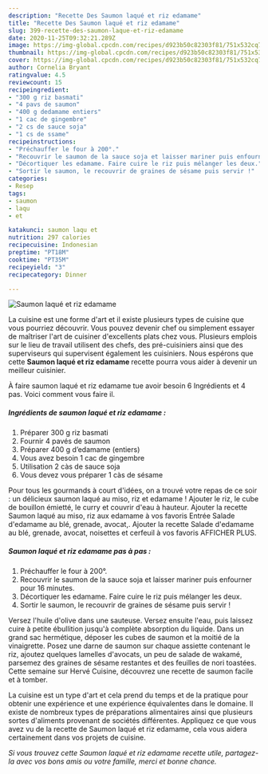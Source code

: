 ```yaml
---
description: "Recette Des Saumon laqué et riz edamame"
title: "Recette Des Saumon laqué et riz edamame"
slug: 399-recette-des-saumon-laque-et-riz-edamame
date: 2020-11-25T09:32:21.289Z
image: https://img-global.cpcdn.com/recipes/d923b50c82303f81/751x532cq70/saumon-laque-et-riz-edamame-photo-principale-de-la-recette.jpg
thumbnail: https://img-global.cpcdn.com/recipes/d923b50c82303f81/751x532cq70/saumon-laque-et-riz-edamame-photo-principale-de-la-recette.jpg
cover: https://img-global.cpcdn.com/recipes/d923b50c82303f81/751x532cq70/saumon-laque-et-riz-edamame-photo-principale-de-la-recette.jpg
author: Cornelia Bryant
ratingvalue: 4.5
reviewcount: 15
recipeingredient:
- "300 g riz basmati"
- "4 pavs de saumon"
- "400 g dedamame entiers"
- "1 cac de gingembre"
- "2 cs de sauce soja"
- "1 cs de ssame"
recipeinstructions:
- "Préchauffer le four à 200°."
- "Recouvrir le saumon de la sauce soja et laisser mariner puis enfourner pour 16 minutes."
- "Décortiquer les edamame. Faire cuire le riz puis mélanger les deux."
- "Sortir le saumon, le recouvrir de graines de sésame puis servir !"
categories:
- Resep
tags:
- saumon
- laqu
- et

katakunci: saumon laqu et 
nutrition: 297 calories
recipecuisine: Indonesian
preptime: "PT18M"
cooktime: "PT35M"
recipeyield: "3"
recipecategory: Dinner

---
```



![Saumon laqué et riz edamame](https://img-global.cpcdn.com/recipes/d923b50c82303f81/751x532cq70/saumon-laque-et-riz-edamame-photo-principale-de-la-recette.jpg)

La cuisine est une forme d'art et il existe plusieurs types de cuisine que vous pourriez découvrir. Vous pouvez devenir chef ou simplement essayer de maîtriser l'art de cuisiner d'excellents plats chez vous. Plusieurs emplois sur le lieu de travail utilisent des chefs, des pré-cuisiniers ainsi que des superviseurs qui supervisent également les cuisiniers. Nous espérons que cette <strong> Saumon laqué et riz edamame </strong> recette pourra vous aider à devenir un meilleur cuisinier.

<!--inarticleads1-->

À faire saumon laqué et riz edamame tue avoir besoin 6 Ingrédients et 4 pas. Voici comment vous faire il.

##### Ingrédients de saumon laqué et riz edamame :

1. Préparer 300 g riz basmati
1. Fournir 4 pavés de saumon
1. Préparer 400 g d’edamame (entiers)
1. Vous avez besoin 1 cac de gingembre
1. Utilisation 2 càs de sauce soja
1. Vous devez vous préparer 1 càs de sésame


Pour tous les gourmands à court d&#39;idées, on a trouvé votre repas de ce soir : un délicieux saumon laqué au miso, riz et edamame ! Ajouter le riz, le cube de bouillon émietté, le curry et couvrir d&#39;eau à hauteur. Ajouter la recette Saumon laqué au miso, riz aux edamame à vos favoris Entrée Salade d&#39;edamame au blé, grenade, avocat,. Ajouter la recette Salade d&#39;edamame au blé, grenade, avocat, noisettes et cerfeuil à vos favoris AFFICHER PLUS. 

<!--inarticleads2-->

##### Saumon laqué et riz edamame pas à pas :

1. Préchauffer le four à 200°.
1. Recouvrir le saumon de la sauce soja et laisser mariner puis enfourner pour 16 minutes.
1. Décortiquer les edamame. Faire cuire le riz puis mélanger les deux.
1. Sortir le saumon, le recouvrir de graines de sésame puis servir !


Versez l&#39;huile d&#39;olive dans une sauteuse. Versez ensuite l&#39;eau, puis laissez cuire à petite ébullition jusqu&#39;à complète absorption du liquide. Dans un grand sac hermétique, déposer les cubes de saumon et la moitié de la vinaigrette. Posez une darne de saumon sur chaque assiette contenant le riz, ajoutez quelques lamelles d&#39;avocats, un peu de salade de wakamé, parsemez des graines de sésame restantes et des feuilles de nori toastées. Cette semaine sur Hervé Cuisine, découvrez une recette de saumon facile et à tomber. 

<!--inarticleads1-->

<p>
La cuisine est un type d'art et cela prend du temps et de la pratique pour obtenir une expérience et une expérience équivalentes dans le domaine. Il existe de nombreux types de préparations alimentaires ainsi que plusieurs sortes d'aliments provenant de sociétés différentes. Appliquez ce que vous avez vu de la recette de Saumon laqué et riz edamame, cela vous aidera certainement dans vos projets de cuisine.
</p>

<p>
<i>Si vous trouvez cette Saumon laqué et riz edamame recette utile, partagez-la avec vos bons amis ou votre famille, merci et bonne chance.</i>
</p>
